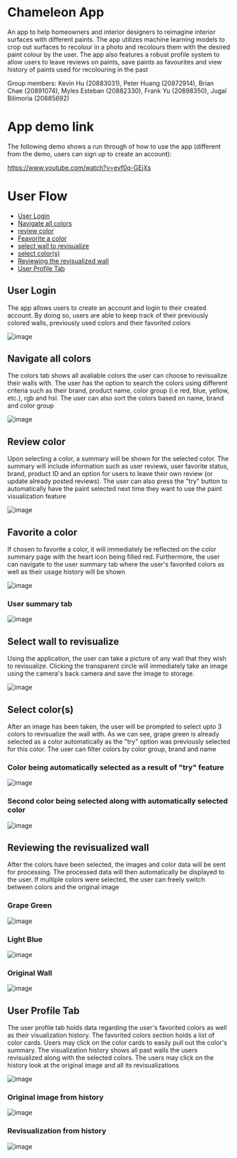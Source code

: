 # Chameleon App
An app to help homeowners and interior designers to reimagine interior surfaces with different paints. The app utilizes machine learning models to crop out surfaces to recolour in a photo and recolours them with the desired paint colour by the user. The app also features a robust profile system to allow users to leave reviews on paints, save paints as favourites and view history of paints used for recolouring in the past

Group members: Kevin Hu (20883031), Peter Huang (20872914), Brian Chae (20891074), Myles Esteban (20882330), Frank Yu (20898350), Jugal Bilimoria (20885692)

# App demo link
The following demo shows a run through of how to use the app (different from the demo, users can sign up to create an account):

https://www.youtube.com/watch?v=evf0q-GEjXs

# User Flow
- [User Login](#user-login)
- [Navigate all colors](#navigate-all-colors)
- [review color](#review-color)
- [Feavorite a color](#favorite-a-color)
- [select wall to revisualize](#select-wall-to-revisualize)
- [select color(s)](#select-colors)
- [Reviewing the revisualized wall](#reviewing-the-revisualized-wall)
- [User Profile Tab](#user-profile-tab)


## User Login

The app allows users to create an account and login to their created account. By doing so, users are able to keep track of their previously colored walls, previously used colors and their favorited colors

![image](https://github.com/user-attachments/assets/635837da-4402-40ab-a159-c4f3b6d7dade)


## Navigate all colors

The colors tab shows all avaliable colors the user can choose to revisualize their walls with. The user has the option to search the colors using different criteria such as their brand, product name, color group (i.e red, blue, yellow, etc.), rgb and hsl.
The user can also sort the colors based on name, brand and color group

![image](https://github.com/user-attachments/assets/b8254e8f-c746-4db3-a377-4c1eaf914a85)

## Review color

Upon selecting a color, a summary will be shown for the selected color. The summary will include information such as user reviews, user favorite status, brand, product ID and an option for users to leave their own review (or update already posted reviews).
The user can also press the "try" button to automatically have the paint selected next time they want to use the paint visualization feature

![image](https://github.com/user-attachments/assets/f726cf3b-3fd1-45e2-b0b8-fc6c598bacbe)

## Favorite a color

If chosen to favorite a color, it will immediately be reflected on the color summary page with the heart icon being filled red. Furthermore, the user can navigate to the user summary tab where the user's favorited colors as well as their usage history will be shown

![image](https://github.com/user-attachments/assets/116f76d1-8189-4e1e-92f8-f544b02b01b8)

### User summary tab
![image](https://github.com/user-attachments/assets/d1596ddc-72d4-4a64-b8f6-094656dbbec5)

## Select wall to revisualize

Using the application, the user can take a picture of any wall that they wish to revisualize. Clicking the transparent circle will immediately take an image using the camera's back camera and save the image to storage. 

![image](https://github.com/user-attachments/assets/55017ac6-5557-4b1b-a924-47aa977ba885)

## Select color(s)

After an image has been taken, the user will be prompted to select upto 3 colors to revisualize the wall with. As we can see, grape green is already selected as a color automatically as the "try" option was previously selected for this color.
The user can filter colors by color group, brand and name

### Color being automatically selected as a result of "try" feature
![image](https://github.com/user-attachments/assets/06615fcd-d2bf-4e05-9e2f-9d7f69df4a11)

### Second color being selected along with automatically selected color
![image](https://github.com/user-attachments/assets/d55647ea-6055-4f31-89ae-cbddc9326c94)

## Reviewing the revisualized wall

After the colors have been selected, the images and color data will be sent for processing. The processed data will then automatically be displayed to the user. If multiple colors were selected, the user can freely switch between colors and the original image

### Grape Green
![image](https://github.com/user-attachments/assets/bfc97d9a-e348-4c35-9f97-0773c6707212)

### Light Blue
![image](https://github.com/user-attachments/assets/b7cd46f1-be19-4f86-8815-bbc3fbf446a4)

### Original Wall
![image](https://github.com/user-attachments/assets/77cabdf5-f05d-4e1d-ae11-97cfdc1c171a)

## User Profile Tab

The user profile tab holds data regarding the user's favorited colors as well as their visualization history. The favorited colors section holds a list of color cards. Users may click on the color cards to easily pull out the color's summary.
The visualization history shows all past walls the users revisualized along with the selected colors. The users may click on the history look at the original image and all its revisualizations

![image](https://github.com/user-attachments/assets/1fb8f51a-21cb-4270-8005-20b56c5c2d71)

### Original image from history
![image](https://github.com/user-attachments/assets/bd3a15b4-80ca-4e8b-8ac0-1de1acda2825)

### Revisualization from history
![image](https://github.com/user-attachments/assets/19c8f6a3-3b33-4cfc-99be-d131f7471548)


